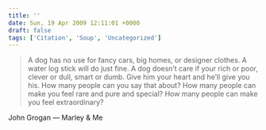 ```yaml
---
title: ''
date: Sun, 19 Apr 2009 12:11:01 +0000
draft: false
tags: ['Citation', 'Soup', 'Uncategorized']
---
```


> A dog has no use for fancy cars, big homes, or designer clothes. A water log stick will do just fine. A dog doesn’t care if your rich or poor, clever or dull, smart or dumb. Give him your heart and he’ll give you his. How many people can you say that about? How many people can make you feel rare and pure and special? How many people can make you feel extraordinary?

John Grogan — Marley & Me
